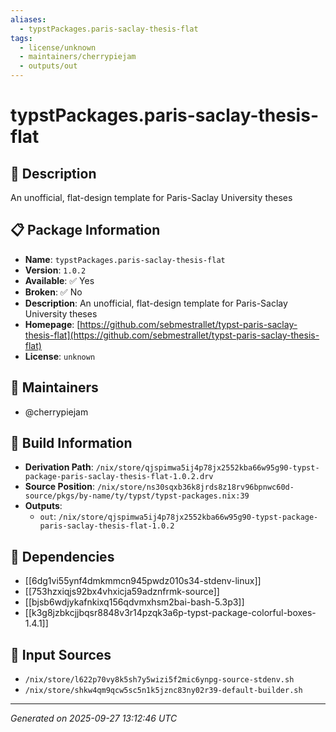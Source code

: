 ```yaml
---
aliases:
  - typstPackages.paris-saclay-thesis-flat
tags:
  - license/unknown
  - maintainers/cherrypiejam
  - outputs/out
---
```


# typstPackages.paris-saclay-thesis-flat

## 📝 Description

An unofficial, flat-design template for Paris-Saclay University theses

## 📋 Package Information

- **Name**: `typstPackages.paris-saclay-thesis-flat`
- **Version**: `1.0.2`
- **Available**: ✅ Yes
- **Broken**: ✅ No
- **Description**: An unofficial, flat-design template for Paris-Saclay University theses
- **Homepage**: [https://github.com/sebmestrallet/typst-paris-saclay-thesis-flat](https://github.com/sebmestrallet/typst-paris-saclay-thesis-flat)
- **License**: `unknown`
## 👥 Maintainers

- @cherrypiejam


## 🔧 Build Information

- **Derivation Path**: `/nix/store/qjspimwa5ij4p78jx2552kba66w95g90-typst-package-paris-saclay-thesis-flat-1.0.2.drv`
- **Source Position**: `/nix/store/ns30sqxb36k8jrds8z18rv96bpnwc60d-source/pkgs/by-name/ty/typst/typst-packages.nix:39`
- **Outputs**:
  - `out`:  `/nix/store/qjspimwa5ij4p78jx2552kba66w95g90-typst-package-paris-saclay-thesis-flat-1.0.2`

## 🔗 Dependencies

- [[6dg1vi55ynf4dmkmmcn945pwdz010s34-stdenv-linux]]
- [[753hzxiqjs92bx4vhxicja59adznfrmk-source]]
- [[bjsb6wdjykafnkixq156qdvmxhsm2bai-bash-5.3p3]]
- [[k3g8jzbkcjjbqsr8848v3r14pzqk3a6p-typst-package-colorful-boxes-1.4.1]]

## 📁 Input Sources

- `/nix/store/l622p70vy8k5sh7y5wizi5f2mic6ynpg-source-stdenv.sh`
- `/nix/store/shkw4qm9qcw5sc5n1k5jznc83ny02r39-default-builder.sh`

---
*Generated on 2025-09-27 13:12:46 UTC*
